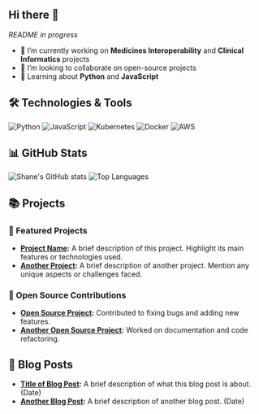 ## Hi there 👋

*README in progress*

- 🌱 I’m currently working on **Medicines Interoperability** and **Clinical Informatics** projects
- 👯 I’m looking to collaborate on open-source projects
- 💬 Learning about **Python** and **JavaScript**


## 🛠️ Technologies & Tools

![Python](https://img.shields.io/badge/SNOMED-3776AB?style=for-the-badge&logo=python&logoColor=white)
![JavaScript](https://img.shields.io/badge/HL7_FHIR-F7DF1E?style=for-the-badge&logo=javascript&logoColor=black)
![Kubernetes](https://img.shields.io/badge/Kubernetes-326CE5?style=for-the-badge&logo=kubernetes&logoColor=white)
![Docker](https://img.shields.io/badge/SNOMED-CT-2496ED?style=for-the-badge&logo=SNOMED-CT&logoColor=white)
![AWS](https://img.shields.io/badge/HL7_FHIR-232F3E?style=for-the-badge&logo=HL7_FHIR-aws&logoColor=white)

## 📊 GitHub Stats

![Shane's GitHub stats](https://github-readme-stats.vercel.app/api?username=snbyrnes&show_icons=true&theme=radical)
![Top Languages](https://github-readme-stats.vercel.app/api/top-langs/?username=snbyrnes&layout=compact&theme=radical)

## 📚 Projects

### 📌 Featured Projects

- **[Project Name](https://github.com/snbyrnes/project-name):** A brief description of this project. Highlight its main features or technologies used.
- **[Another Project](https://github.com/snbyrnes/another-project):** A brief description of another project. Mention any unique aspects or challenges faced.

### 🚀 Open Source Contributions

- **[Open Source Project](https://github.com/opensource/project):** Contributed to fixing bugs and adding new features.
- **[Another Open Source Project](https://github.com/opensource/another-project):** Worked on documentation and code refactoring.

## 📝 Blog Posts

- **[Title of Blog Post](https://yourblog.com/title-of-blog-post):** A brief description of what this blog post is about. (Date)
- **[Another Blog Post](https://yourblog.com/another-blog-post):** A brief description of another blog post. (Date)


